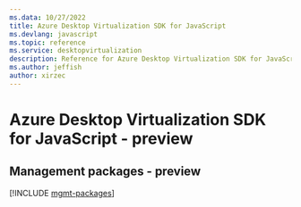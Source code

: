 ```yaml
---
ms.data: 10/27/2022
title: Azure Desktop Virtualization SDK for JavaScript
ms.devlang: javascript
ms.topic: reference
ms.service: desktopvirtualization
description: Reference for Azure Desktop Virtualization SDK for JavaScript
ms.author: jeffish
author: xirzec
---
```

# Azure Desktop Virtualization SDK for JavaScript - preview

## Management packages - preview
[!INCLUDE [mgmt-packages](desktop-virtualization-mgmt-index.md)]